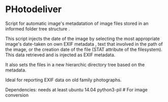 # PHotodeliver


Script for automatic image's metadatation of image files stored in an informed folder tree structure .

This script injects the date of the image by selecting the most appropriate image's date-taken on own EXIF metadata , text that involved in the path of the image, or the creation date of the file (STAT attribute of the filesystem). This data retrieved and is injected as EXIF metadata.

It also sets the files in a new hierarchic directory tree based on the metadata.

Ideal for reporting EXIF data on old family photographs.


Dependencies:
needs at least ubuntu 14.04
python3-pil  #  For image conversion
